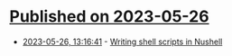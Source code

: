 # [Published on 2023-05-26](index.md)

* [2023-05-26, 13:16:41](https://lobste.rs/s/6sz8m9/writing_shell_scripts_nushell) - [Writing shell scripts in Nushell](https://jpospisil.com/2023/05/25/writing-shell-scripts-in-nushell)
